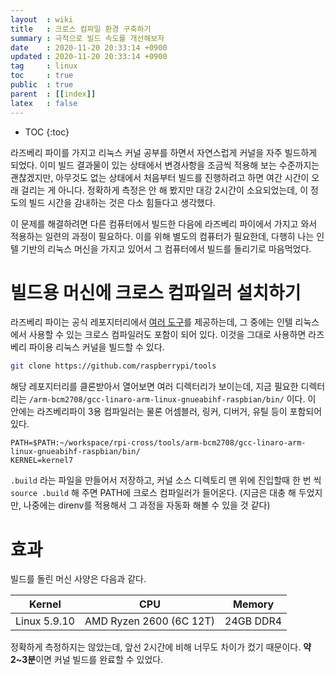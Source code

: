 ```yaml
---
layout  : wiki
title   : 크로스 컴파일 환경 구축하기
summary : 극적으로 빌드 속도를 개선해보자
date    : 2020-11-20 20:33:14 +0900
updated : 2020-11-20 20:33:14 +0900
tag     : linux 
toc     : true
public  : true
parent  : [[index]]
latex   : false
---
```

* TOC
{:toc}

라즈베리 파이를 가지고 리눅스 커널 공부를 하면서 자연스럽게 커널을 자주 빌드하게 되었다. 이미 빌드 
결과물이 있는 상태에서 변경사항을 조금씩 적용해 보는 수준까지는 괜찮겠지만, 아무것도 없는 상태에서
처음부터 빌드를 진행하려고 하면 여간 시간이 오래 걸리는 게 아니다. 정확하게 측정은 안 해 봤지만 대강
2시간이 소요되었는데, 이 정도의 빌드 시간을 감내하는 것은 다소 힘들다고 생각했다.

이 문제를 해결하려면 다른 컴퓨터에서 빌드한 다음에 라즈베리 파이에서 가지고 와서 적용하는 일련의 과정이
필요하다. 이를 위해 별도의 컴퓨터가 필요한데, 다행히 나는 인텔 기반의 리눅스 머신을 가지고
있어서 그 컴퓨터에서 빌드를 돌리기로 마음먹었다.

# 빌드용 머신에 크로스 컴파일러 설치하기

라즈베리 파이는 공식 레포지터리에서 [여러 도구](https://github.com/raspberrypi/tools)를
제공하는데, 그 중에는 인텔 리눅스에서 사용할 수 있는 크로스 컴파일러도 포함이 되어 있다. 이것을
그대로 사용하면 라즈베리 파이용 리눅스 커널을 빌드할 수 있다.

```sh
git clone https://github.com/raspberrypi/tools
```

해당 레포지터리를 클론받아서 열어보면 여러 디렉터리가 보이는데, 지금 필요한 디렉터리는
`/arm-bcm2708/gcc-linaro-arm-linux-gnueabihf-raspbian/bin/` 이다. 이 안에는
라즈베리파이 3용 컴파일러는 물론 어셈블러, 링커, 디버거, 유틸 등이 포함되어 있다.

```
PATH=$PATH:~/workspace/rpi-cross/tools/arm-bcm2708/gcc-linaro-arm-linux-gnueabihf-raspbian/bin/
KERNEL=kernel7
```

`.build` 라는 파일을 만들어서 저장하고, 커널 소스 디렉토리 맨 위에 진입할때 한 번 씩
`source .build` 해 주면 PATH에 크로스 컴파일러가 들어온다. (지금은 대충 해 두었지만,
나중에는 direnv를 적용해서 그 과정을 자동화 해볼 수 있을 것 같다)

# 효과

빌드를 돌린 머신 사양은 다음과 같다.

Kernel | CPU   | Memory
-------|:-----:|-------
Linux 5.9.10 | AMD Ryzen 2600 (6C 12T) | 24GB DDR4

정확하게 측정하지는 않았는데, 앞선 2시간에 비해 너무도 차이가 컸기 때문이다. **약 2~3분**이면 커널
빌드를 완료할 수 있었다.

